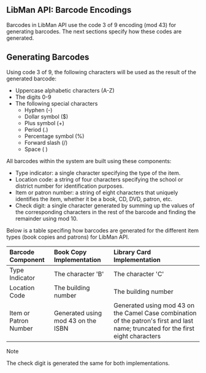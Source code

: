 ## LibMan API: Barcode Encodings
Barcodes in LibMan API use the code 3 of 9 encoding (mod 43) for generating barcodes. The next sections specify how these codes are generated.

## Generating Barcodes
Using code 3 of 9, the following characters will be used as the result of the generated barcode:
- Uppercase alphabetic characters (A-Z)
- The digits 0-9
- The following special characters
  - Hyphen (-)
  - Dollar symbol ($)
  - Plus symbol (+)
  - Period (.)
  - Percentage symbol (%)
  - Forward slash (/)
  - Space ( )

All barcodes within the system are built using these components:
- Type indicator: a single character specifying the type of the item.
- Location code: a string of four characters specifying the school or district number for identification purposes.
- Item or patron number: a string of eight characters that uniquely identifies the item, whether it be a book, CD, DVD, patron, etc.
- Check digit: a single character generated by summing up the values of the corresponding characters in the rest of the barcode and finding the remainder using mod 10.

Below is a table specifing how barcodes are generated for the different item types (book copies and patrons) for LibMan API.

| Barcode Component | Book Copy Implementation | Library Card Implementation |
| :---------------- | :----------------------- | :-------------------------- |
| Type Indicator | The character 'B' | The character 'C' |
| Location Code | The building number | The building number |
| Item or Patron Number | Generated using mod 43 on the ISBN | Generated using mod 43 on the Camel Case combination of the patron's first and last name; truncated for the first eight characters |

> [!NOTE]
> The check digit is generated the same for both implementations.

